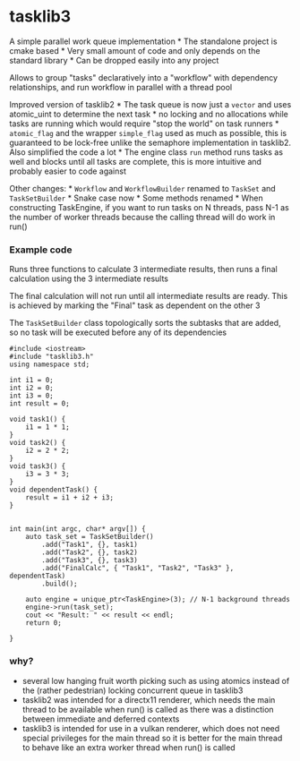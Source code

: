 # tasklib3

A simple parallel work queue implementation
	* The standalone project is cmake based
	* Very small amount of code and only depends on the standard library
	* Can be dropped easily into any project

Allows to group "tasks" declaratively into a "workflow" with dependency relationships, and run workflow in parallel with a thread pool

Improved version of tasklib2
	* The task queue is now just a `vector` and uses atomic_uint to determine the next task * no locking and no allocations while tasks are running which would require "stop the world" on task runners
	* `atomic_flag` and the wrapper `simple_flag` used as much as possible, this is guaranteed to be lock-free unlike the semaphore implementation in tasklib2. Also simplified the code a lot
	* The engine class `run` method runs tasks as well and blocks until all tasks are complete, this is more intuitive and probably easier to code against

Other changes:
	* `Workflow` and `WorkflowBuilder` renamed to `TaskSet` and `TaskSetBuilder`
	* Snake case now
	* Some methods renamed
	* When constructing TaskEngine, if you want to run tasks on N threads, pass N-1 as the number of worker threads because the calling thread will do work in run()


### Example code

Runs three functions to calculate 3 intermediate results, then runs a final calculation using the 3 intermediate results

The final calculation will not run until all intermediate results are ready. This is achieved by marking the "Final" task as dependent on the other 3

The `TaskSetBuilder` class topologically sorts the subtasks that are added, so no task will be executed before any of its dependencies

```
#include <iostream>
#include "tasklib3.h"
using namespace std;

int i1 = 0;
int i2 = 0;
int i3 = 0;
int result = 0;

void task1() {
	i1 = 1 * 1;
}
void task2() {
	i2 = 2 * 2;
}
void task3() {
	i3 = 3 * 3;
}
void dependentTask() {
	result = i1 + i2 + i3;
}


int main(int argc, char* argv[]) {
	auto task_set = TaskSetBuilder()
		.add("Task1", {}, task1)
		.add("Task2", {}, task2)
		.add("Task3", {}, task3)
		.add("FinalCalc", { "Task1", "Task2", "Task3" }, dependentTask)
		.build();

    auto engine = unique_ptr<TaskEngine>(3); // N-1 background threads
    engine->run(task_set);
	cout << "Result: " << result << endl;
    return 0;

}
```


### why?

- several low hanging fruit worth picking such as using atomics instead of the (rather pedestrian) locking concurrent queue in tasklib3
- tasklib2 was intended for a directx11 renderer, which needs the main thread to be available when run() is called as there was a distinction between immediate and deferred contexts
- tasklib3 is intended for use in a vulkan renderer, which does not need special privileges for the main thread so it is better for the main thread to behave like an extra worker thread when run() is called